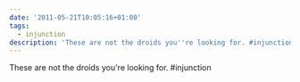 ```yaml
---
date: '2011-05-21T10:05:16+01:00'
tags:
  - injunction
description: 'These are not the droids you''re looking for. #injunction'
---
```

These are not the droids you're looking for. #injunction
